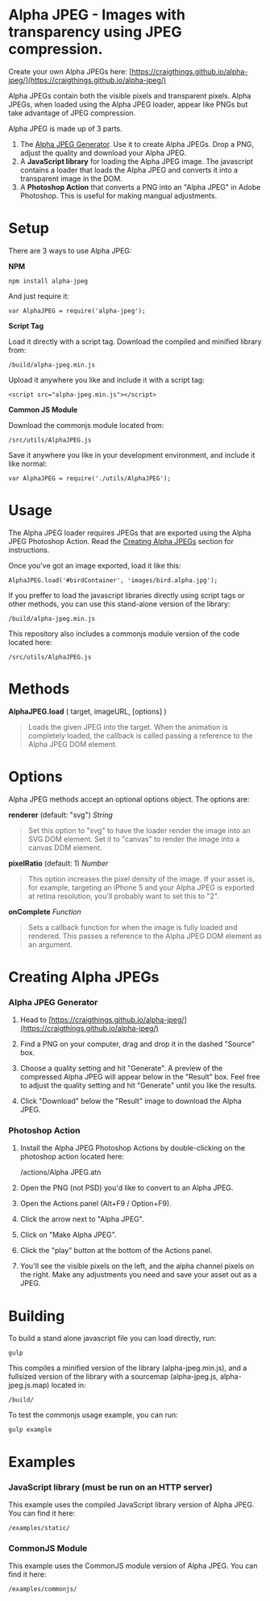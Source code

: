 # Alpha JPEG - Images with transparency using JPEG compression.

Create your own Alpha JPEGs here: [https://craigthings.github.io/alpha-jpeg/](https://craigthings.github.io/alpha-jpeg/)

Alpha JPEGs contain both the visible pixels and transparent pixels. Alpha JPEGs, when loaded using the Alpha JPEG loader, appear like PNGs but take advantage of JPEG compression.

Alpha JPEG is made up of 3 parts. 

1. The [Alpha JPEG Generator](https://craigthings.github.io/alpha-jpeg/). Use it to create Alpha JPEGs. Drop a PNG, adjust the quality and download your Alpha JPEG.
2. A **JavaScript library** for loading the Alpha JPEG image. The javascript contains a loader that loads the Alpha JPEG and converts it into a transparent image in the DOM.
2. A **Photoshop Action** that converts a PNG into an "Alpha JPEG" in Adobe Photoshop. This is useful for making mangual adjustments.

# Setup

There are 3 ways to use Alpha JPEG:

**NPM**

	npm install alpha-jpeg

And just require it:

	var AlphaJPEG = require('alpha-jpeg');

**Script Tag**

Load it directly with a script tag. Download the compiled and minified library from:

	/build/alpha-jpeg.min.js

Upload it anywhere you like and include it with a script tag:

	<script src="alpha-jpeg.min.js"></script>

**Common JS Module**

Download the commonjs module located from:

	/src/utils/AlphaJPEG.js

Save it anywhere you like in your development environment, and include it like normal:

	var AlphaJPEG = require('./utils/AlphaJPEG');

# Usage

The Alpha JPEG loader requires JPEGs that are exported using the Alpha JPEG Photoshop Action. Read the [Creating Alpha JPEGs](#creating-alpha-jpegs) section for instructions.

Once you've got an image exported, load it like this:

    AlphaJPEG.load('#birdContainer', 'images/bird.alpha.jpg');

If you preffer to load the javascript libraries directly using script tags or other methods, you can use this stand-alone version of the library:

	/build/alpha-jpeg.min.js

This repository also includes a commonjs module version of the code located here:

	/src/utils/AlphaJPEG.js

# Methods

**AlphaJPEG.load** ( target, imageURL, [options] )
 > Loads the given JPEG into the target. When the animation is completely loaded, the callback is called passing a reference to the Alpha JPEG DOM element.

# Options

Alpha JPEG methods accept an optional options object. The options are:

**renderer** (default: "svg") _String_
 > Set this option to "svg" to have the loader render the image into an SVG DOM element. Set it to "canvas" to render the image into a canvas DOM element.

 **pixelRatio** (default: 1) _Number_
 > This option increases the pixel density of the image. If your asset is, for example, targeting an iPhone 5 and your Alpha JPEG is exported at retina resolution, you'll probably want to set this to "2".

**onComplete** _Function_
 > Sets a callback function for when the image is fully loaded and rendered. This passes a reference to the Alpha JPEG DOM element as an argument.

# Creating Alpha JPEGs

### Alpha JPEG Generator

1. Head to [https://craigthings.github.io/alpha-jpeg/](https://craigthings.github.io/alpha-jpeg/)

2. Find a PNG on your computer, drag and drop it in the dashed "Source" box.

3. Choose a quality setting and hit "Generate". A preview of the compressed Alpha JPEG will appear below in the "Result" box. Feel free to adjust the quality setting and hit "Generate" until you like the results.

4. Click "Download" below the "Result" image to download the Alpha JPEG.


### Photoshop Action

1. Install the Alpha JPEG Photoshop Actions by double-clicking on the photoshop action located here:

	/actions/Alpha JPEG.atn

2. Open the PNG (not PSD) you'd like to convert to an Alpha JPEG.

3. Open the Actions panel (Alt+F9 / Option+F9).

4. Click the arrow next to "Alpha JPEG".

5. Click on "Make Alpha JPEG".

6. Click the "play" button at the bottom of the Actions panel.

7. You'll see the visible pixels on the left, and the alpha channel pixels on the right. Make any adjustments you need and save your asset out as a JPEG.


# Building

To build a stand alone javascript file you can load directly, run:

	gulp

This compiles a minified version of the library (alpha-jpeg.min.js), and a fullsized version of the library with a sourcemap (alpha-jpeg.js, alpha-jpeg.js.map) located in:

	/build/

To test the commonjs usage example, you can run:

	gulp example


# Examples

### JavaScript library (must be run on an HTTP server)

This example uses the compiled JavaScript library version of Alpha JPEG. You can find it here:

	/examples/static/

### CommonJS Module

This example uses the CommonJS module version of Alpha JPEG. You can find it here:

	/examples/commonjs/